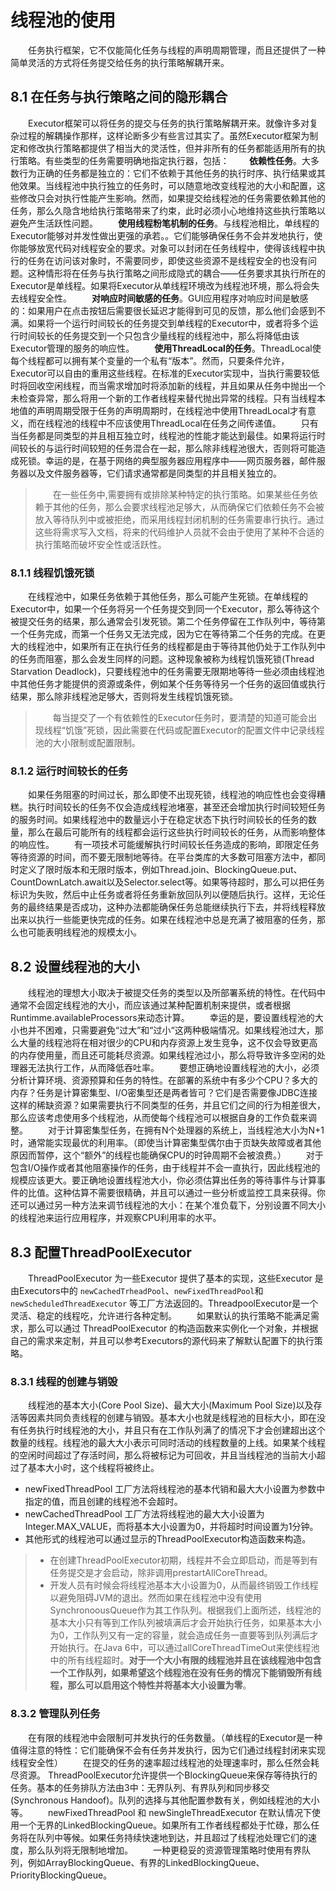 # 线程池的使用
&emsp;&emsp;任务执行框架，它不仅能简化任务与线程的声明周期管理，而且还提供了一种简单灵活的方式将任务提交给任务的执行策略解耦开来。
## 8.1 在任务与执行策略之间的隐形耦合
&emsp;&emsp;Executor框架可以将任务的提交与任务的执行策略解耦开来。就像许多对复杂过程的解耦操作那样，这样论断多少有些言过其实了。虽然Executor框架为制定和修改执行策略都提供了相当大的灵活性，但并非所有的任务都能适用所有的执行策略。有些类型的任务需要明确地指定执行器，包括：
&emsp;&emsp;**依赖性任务**。大多数行为正确的任务都是独立的：它们不依赖于其他任务的执行时序、执行结果或其他效果。当线程池中执行独立的任务时，可以随意地改变线程池的大小和配置，这些修改只会对执行性能产生影响。然而，如果提交给线程池的任务需要依赖其他的任务，那么久隐含地给执行策略带来了约束，此时必须小心地维持这些执行策略以避免产生活跃性问题。
&emsp;&emsp;**使用线程粉笔机制的任务**。与线程池相比，单线程的Executor能够对并发性做出更强的承若。。它们能够确保任务不会并发地执行，使你能够放宽代码对线程安全的要求。对象可以封闭在任务线程中，使得该线程中执行的任务在访问该对象时，不需要同步，即使这些资源不是线程安全的也没有问题。这种情形将在任务与执行策略之间形成隐式的耦合——任务要求其执行所在的Executor是单线程。如果将Executor从单线程环境改为线程池环境，那么将会失去线程安全性。
&emsp;&emsp;**对响应时间敏感的任务**。GUI应用程序对响应时间是敏感的：如果用户在点击按钮后需要很长延迟才能得到可见的反馈，那么他们会感到不满。如果将一个运行时间较长的任务提交到单线程的Executor中，或者将多个运行时间较长的任务提交到一个只包含少量线程的线程池中，那么将降低由该Executor管理的服务的响应性。
&emsp;&emsp;**使用ThreadLocal的任务**。ThreadLocal使每个线程都可以拥有某个变量的一个私有“版本”。然而，只要条件允许，Executor可以自由的重用这些线程。在标准的Executor实现中，当执行需要较低时将回收空闲线程，而当需求增加时将添加新的线程，并且如果从任务中抛出一个未检查异常，那么将用一个新的工作者线程来替代抛出异常的线程。只有当线程本地值的声明周期受限于任务的声明周期时，在线程池中使用ThreadLocal才有意义，而在线程池的线程中不应该使用ThreadLocal在任务之间传递值。
&emsp;&emsp;只有当任务都是同类型的并且相互独立时，线程池的性能才能达到最佳。如果将运行时间较长的与运行时间较短的任务混合在一起，那么除非线程池很大，否则将可能造成死锁。幸运的是，在基于网络的典型服务器应用程序中——网页服务器，邮件服务器以及文件服务器等，它们请求通常都是同类型的并且相关独立的。
>&emsp;&emsp;在一些任务中,需要拥有或排除某种特定的执行策略。如果某些任务依赖于其他的任务，那么会要求线程池足够大，从而确保它们依赖任务不会被放入等待队列中或被拒绝，而采用线程封闭机制的任务需要串行执行。通过这些将需求写入文档，将来的代码维护人员就不会由于使用了某种不合适的执行策略而破坏安全性或活跃性。

### 8.1.1 线程饥饿死锁
&emsp;&emsp;在线程池中，如果任务依赖于其他任务，那么可能产生死锁。在单线程的Executor中，如果一个任务将另一个任务提交到同一个Executor，那么等待这个被提交任务的结果，那么通常会引发死锁。第二个任务停留在工作队列中，等待第一个任务完成，而第一个任务又无法完成，因为它在等待第二个任务的完成。在更大的线程池中，如果所有正在执行任务的线程都是由于等待其他仍处于工作队列中的任务而阻塞，那么会发生同样的问题。这种现象被称为线程饥饿死锁(Thread Starvation Deadlock)，只要线程池中的任务需要无限期地等待一些必须由线程池中其他任务才能提供的资源或条件，例如某个任务等待另一个任务的返回值或执行结果，那么除非线程池足够大，否则将发生线程饥饿死锁。
>&emsp;&emsp;每当提交了一个有依赖性的Executor任务时，要清楚的知道可能会出现线程“饥饿”死锁，因此需要在代码或配置Executor的配置文件中记录线程池的大小限制或配置限制。

### 8.1.2 运行时间较长的任务
&emsp;&emsp;如果任务阻塞的时间过长，那么即使不出现死锁，线程池的响应性也会变得糟糕。执行时间较长的任务不仅会造成线程池堵塞，甚至还会增加执行时间较短任务的服务时间。如果线程池中的数量远小于在稳定状态下执行时间较长的任务的数量，那么在最后可能所有的线程都会运行这些执行时间较长的任务，从而影响整体的响应性。
&emsp;&emsp;有一项技术可能缓解执行时间较长任务造成的影响，即限定任务等待资源的时间，而不要无限制地等待。在平台类库的大多数可阻塞方法中，都同时定义了限时版本和无限时版本，例如Thread.join、BlockingQueue.put、CountDownLatch.await以及Selector.select等。如果等待超时，那么可以把任务标识为失败，然后中止任务或者将任务重新放回队列以便随后执行。这样，无论任务的最终结果是否成功，这种办法都能确保任务总能继续执行下去，并将线程释放出来以执行一些能更快完成的任务。如果在线程池中总是充满了被阻塞的任务，那么也可能表明线程池的规模太小。

## 8.2 设置线程池的大小
&emsp;&emsp;线程池的理想大小取决于被提交任务的类型以及所部署系统的特性。在代码中通常不会固定线程池的大小，而应该通过某种配置机制来提供，或者根据Runtimme.availableProcessors来动态计算。
&emsp;&emsp;幸运的是，要设置线程池的大小也并不困难，只需要避免“过大”和“过小“这两种极端情况。如果线程池过大，那么大量的线程池将在相对很少的CPU和内存资源上发生竞争，这不仅会导致更高的内存使用量，而且还可能耗尽资源。如果线程池过小，那么将导致许多空闲的处理器无法执行工作，从而降低吞吐率。
&emsp;&emsp;要想正确地设置线程池的大小，必须分析计算环境、资源预算和任务的特性。在部署的系统中有多少个CPU？多大的内存？任务是计算密集型、I/O密集型还是两者皆可？它们是否需要像JDBC连接这样的稀缺资源？如果需要执行不同类型的任务，并且它们之间的行为相差很大，那么应该考虑使用多个线程池，从而使每个线程池可以根据自身的工作负载来调整。
&emsp;&emsp;对于计算密集型任务，在拥有N个处理器的系统上，当线程池大小为N+1时，通常能实现最优的利用率。（即使当计算密集型偶尔由于页缺失故障或者其他原因而暂停，这个“额外”的线程也能确保CPU的时钟周期不会被浪费。）
&emsp;&emsp;对于包含I/O操作或者其他阻塞操作的任务，由于线程并不会一直执行，因此线程池的规模应该更大。要正确地设置线程池大小，你必须估算出任务的等待事件与计算事件的比值。这种估算不需要很精确，并且可以通过一些分析或监控工具来获得。你还可以通过另一种方法来调节线程池的大小：在某个准负载下，分别设置不同大小的线程池来运行应用程序，并观察CPU利用率的水平。

## 8.3 配置ThreadPoolExecutor
&emsp;&emsp;ThreadPoolExecutor 为一些Executor 提供了基本的实现，这些Executor 是由Executors中的 `newCachedTrheadPool`、`newFixedThreadPool`和`newScheduledThreadExecutor` 等工厂方法返回的。ThreadpoolExecutor是一个灵活、稳定的线程吃，允许进行各种定制。
&emsp;&emsp;如果默认的执行策略不能满足需求，那么可以通过 ThreadPoolExecutor 的构造函数来实例化一个对象，并根据自己的需求来定制，并且可以参考Executors的源代码来了解默认配置下的执行策略。


### 8.3.1 线程的创建与销毁
&emsp;&emsp;线程池的基本大小(Core Pool Size)、最大大小(Maximum Pool Size)以及存活等因素共同负责线程的创建与销毁。基本大小也就是线程池的目标大小，即在没有任务执行时线程池的大小，并且只有在工作队列满了的情况下才会创建超出这个数量的线程。线程池的最大大小表示可同时活动的线程数量的上线。如果某个线程的空闲时间超过了存活时间，那么将被标记为可回收，并且当线程池的当前大小超过了基本大小时，这个线程将被终止。

* newFixedThreadPool 工厂方法将线程池的基本代销和最大大小设置为参数中指定的值，而且创建的线程池不会超时。
* newCachedThreadPool 工厂方法将线程池的最大大小设置为Integer.MAX_VALUE，而将基本大小设置为0，并将超时时间设置为1分钟。
* 其他形式的线程池可以通过显示的ThreadPoolExecutor构造函数来构造。

> * 在创建ThreadPoolExecutor初期，线程并不会立即启动，而是等到有任务提交是才会启动，除非调用prestartAllCoreThread。
> * 开发人员有时候会将线程池基本大小设置为0，从而最终销毁工作线程以避免阻碍JVM的退出。然而如果在线程池中没有使用SynchronoousQueue作为其工作队列。根据我们上面所述，线程池的基本大小只有等到工作队列被填满后才会开始执行任务，如果基本大小为0，工作队列又有一定的容量，就会造成任务一直要等到队列满后才开始执行。在Java 6中，可以通过allCoreThreadTimeOut来使线程池中的所有线程超时。**对于一个大小有限的线程池并且在该线程池中包含一个工作队列，如果希望这个线程池在没有任务的情况下能销毁所有线程，那么可以启用这个特性并将基本大小设置为零**。

### 8.3.2 管理队列任务
&emsp;&emsp;在有限的线程池中会限制可并发执行的任务数量。（单线程的Executor是一种值得注意的特性：它们能确保不会有任务并发执行，因为它们通过线程封闭来实现线程安全性）
&emsp;&emsp;在提交的任务的速率超过线程池的处理速率时，那么任然会耗尽资源。
ThreadPoolExecutor允许提供一个BlockingQueue来保存等待执行的任务。基本的任务排队方法由3中：无界队列、有界队列和同步移交(Synchronous Handoof)。队列的选择与其他配置参数有关，例如线程池的大小等。
&emsp;&emsp;newFixedThreadPool 和 newSingleThreadExecutor 在默认情况下使用一个无界的LinkedBlockingQueue。如果所有工作者线程都处于忙碌，那么任务将在队列中等候。如果任务持续快速地到达，并且超过了线程池处理它们的速度，那么队列将无限制地增加。
&emsp;&emsp;一种更稳妥的资源管理策略时使用有界队列，例如ArrayBlockingQueue、有界的LinkedBlockingQueue、PriorityBlockingQueue。
